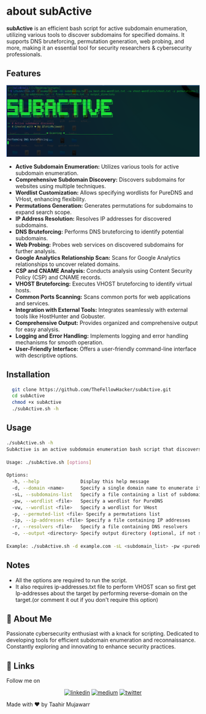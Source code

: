 
# about subActive

**subActive** is an efficient bash script for active subdomain enumeration, utilizing various tools to discover subdomains for specified domains. It supports DNS bruteforcing, permutation generation, web probing, and more, making it an essential tool for security researchers & cybersecurity professionals.


## Features

![App Screenshot](subActive.png)



- **Active Subdomain Enumeration:** Utilizes various tools for active subdomain enumeration.
- **Comprehensive Subdomain Discovery:** Discovers subdomains for websites using multiple techniques.
- **Wordlist Customization:** Allows specifying wordlists for PureDNS and VHost, enhancing flexibility.
- **Permutations Generation:** Generates permutations for subdomains to expand search scope.
- **IP Address Resolution:** Resolves IP addresses for discovered subdomains.
- **DNS Bruteforcing:** Performs DNS bruteforcing to identify potential subdomains.
- **Web Probing:** Probes web services on discovered subdomains for further analysis.
- **Google Analytics Relationship Scan:** Scans for Google Analytics relationships to uncover related domains.
- **CSP and CNAME Analysis:** Conducts analysis using Content Security Policy (CSP) and CNAME records.
- **VHOST Bruteforcing:** Executes VHOST bruteforcing to identify virtual hosts.
- **Common Ports Scanning:** Scans common ports for web applications and services.
- **Integration with External Tools:** Integrates seamlessly with external tools like HostHunter and Gobuster.
- **Comprehensive Output:** Provides organized and comprehensive output for easy analysis.
- **Logging and Error Handling:** Implements logging and error handling mechanisms for smooth operation.
- **User-Friendly Interface:** Offers a user-friendly command-line interface with descriptive options.



## Installation


```bash
  git clone https://github.com/TheFellowHacker/subActive.git
  cd subActive
  chmod +x subActive
  ./subActive.sh -h
```
    
## Usage

```bash
./subActive.sh -h
SubActive is an active subdomain enumeration bash script that discovers subdomains for websites using various tools.

Usage: ./subActive.sh [options]

Options:
  -h, --help               Display this help message
  -d, --domain <name>      Specify a single domain name to enumerate its subdomains
  -sL, --subdomains-list   Specify a file containing a list of subdomains
  -pw, --wordlist <file>   Specify a wordlist for PureDNS
  -vw, --wordlist <file>   Specify a wordlist for VHost
  -p, --permuted-list <file> Specify a permutations list
  -ip, --ip-addresses <file> Specify a file containing IP addresses
  -r, --resolvers <file>   Specify a file containing DNS resolvers
  -o, --output <directory> Specify output directory (optional, if not specified, then a directory will be created with the domain name)

Example: ./subActive.sh -d example.com -sL <subdomain_list> -pw <puredns_wordlist> -vw <vhost_wordlist> -p permutations-list.txt -ip ip-addresses.txt -r fresh-resolvers.txt -o /path/to/output
```


## Notes
- All the options are required to run the script.
- It also requires ip-addresses.txt file to perform VHOST scan so first get Ip-addresses about the target by performing reverse-domain on the target.(or comment it out if you don't require this option)

## 🚀 About Me

Passionate cybersecurity enthusiast with a knack for scripting. Dedicated to developing tools for efficient subdomain enumeration and reconnaissance. Constantly exploring and innovating to enhance security practices.


## 🔗 Links
Follow me on 


<p align="center">
  <a href="https://www.linkedin.com/in/thefellowhacker"><img src="https://img.shields.io/badge/linkedin-0A66C2?style=for-the-badge&logo=linkedin&logoColor=white" alt="linkedin"></a>
  <a href="https://medium.com/@thefellowhacker"><img src="https://img.shields.io/badge/Medium-12100E?style=for-the-badge&logo=medium&logoColor=white" alt="medium"></a>
  <a href="https://twitter.com/thefellowhacker"><img src="https://img.shields.io/badge/twitter-1DA1F2?style=for-the-badge&logo=twitter&logoColor=white" alt="twitter"></a>
</p>
Made with ❤️ by Taahir Mujawarr
